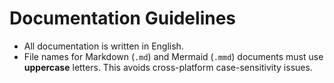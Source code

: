 # Documentation Guidelines

- All documentation is written in English.
- File names for Markdown (`.md`) and Mermaid (`.mmd`) documents must use **uppercase** letters.
  This avoids cross-platform case-sensitivity issues.

